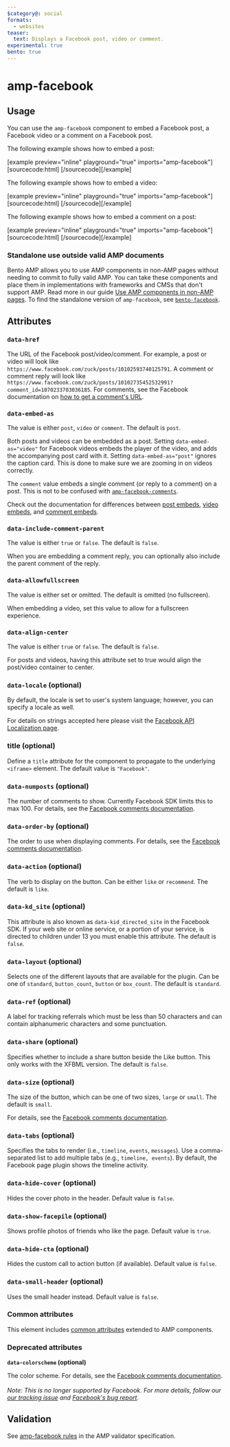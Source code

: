 ```yaml
---
$category@: social
formats:
  - websites
teaser:
  text: Displays a Facebook post, video or comment.
experimental: true
bento: true
---
```


# amp-facebook

## Usage

You can use the `amp-facebook` component to embed a Facebook post, a Facebook video or a comment on a Facebook post.

The following example shows how to embed a post:

[example preview="inline" playground="true" imports="amp-facebook"][sourcecode:html]
<amp-facebook width="552" height="310"
    layout="responsive"
    data-href="https://www.facebook.com/ParksCanada/posts/1712989015384373">
</amp-facebook>
[/sourcecode][/example]

The following example shows how to embed a video:

[example preview="inline" playground="true" imports="amp-facebook"][sourcecode:html]
<amp-facebook width="476" height="316"
    layout="responsive"
    data-embed-as="video"
    data-href="https://www.facebook.com/nasaearth/videos/10155187938052139">
</amp-facebook>
[/sourcecode][/example]

The following example shows how to embed a comment on a post:

[example preview="inline" playground="true" imports="amp-facebook"][sourcecode:html]
<amp-facebook width="552" height="500"
    layout="responsive"
    data-embed-type="comment"
    data-href="https://www.facebook.com/zuck/posts/10102735452532991?comment_id=1070233703036185">
</amp-facebook>
[/sourcecode][/example]

### Standalone use outside valid AMP documents

Bento AMP allows you to use AMP components in non-AMP pages without needing to commit to fully valid AMP. You can take these components and place them in implementations with frameworks and CMSs that don't support AMP. Read more in our guide [Use AMP components in non-AMP pages](https://amp.dev/documentation/guides-and-tutorials/start/bento_guide/). To find the standalone version of `amp-facebook`, see [`bento-facebook`](./1.0/README.md).

## Attributes

### `data-href`

The URL of the Facebook post/video/comment. For example, a post or video will
look like `https://www.facebook.com/zuck/posts/10102593740125791`. A comment or
comment reply will look like
`https://www.facebook.com/zuck/posts/10102735452532991?comment_id=1070233703036185`.
For comments, see the Facebook documentation on
[how to get a comment's URL](https://developers.facebook.com/docs/plugins/embedded-comments#how-to-get-a-comments-url).

### `data-embed-as`

The value is either `post`, `video` or `comment`. The default is `post`.

Both posts and videos can be embedded as a post. Setting `data-embed-as="video"`
for Facebook videos embeds the player of the video, and adds the accompanying
post card with it. Setting `data-embed-as="post"` ignores the caption card. This
is done to make sure we are zooming in on videos correctly.

The `comment` value embeds a single comment (or reply to a comment) on a post.
This is not to be confused with
[`amp-facebook-comments`](https://amp.dev/documentation/examples/components/amp-facebook-comments/).

Check out the documentation for differences between
[post embeds](https://developers.facebook.com/docs/plugins/embedded-posts),
[video embeds](https://developers.facebook.com/docs/plugins/embedded-video-player),
and [comment embeds](https://developers.facebook.com/docs/plugins/embedded-comments).

### `data-include-comment-parent`

The value is either `true` or `false`. The default is `false`.

When you are embedding a comment reply, you can optionally also include the
parent comment of the reply.

### `data-allowfullscreen`

The value is either set or omitted. The default is omitted (no fullscreen).

When embedding a video, set this value to allow for a fullscreen experience.

### `data-align-center`

The value is either `true` or `false`. The default is `false`.

For posts and videos, having this attribute set to true would align the
post/video container to center.

### `data-locale` (optional)

By default, the locale is set to user's system language; however, you can
specify a locale as well.

For details on strings accepted here please visit the
[Facebook API Localization page](https://developers.facebook.com/docs/internationalization).

### title (optional)

Define a `title` attribute for the component to propagate to the underlying `<iframe>` element. The default value is `"Facebook"`.

### `data-numposts` (optional)

The number of comments to show. Currently Facebook SDK limits this to max 100.
For details, see the
[Facebook comments documentation](https://developers.facebook.com/docs/plugins/comments).

### `data-order-by` (optional)

The order to use when displaying comments. For details, see the
[Facebook comments documentation](https://developers.facebook.com/docs/plugins/comments).

### `data-action` (optional)

The verb to display on the button. Can be either `like` or `recommend`. The
default is `like`.

### `data-kd_site` (optional)

This attribute is also known as `data-kid_directed_site` in the Facebook SDK.
If your web site or online service, or a portion of your service, is directed to
children under 13 you must enable this attribute. The default is `false`.

### `data-layout` (optional)

Selects one of the different layouts that are available for the plugin. Can be
one of `standard`, `button_count`, `button` or `box_count`. The default is
`standard`.

### `data-ref` (optional)

A label for tracking referrals which must be less than 50 characters and can
contain alphanumeric characters and some punctuation.

### `data-share` (optional)

Specifies whether to include a share button beside the Like button. This only
works with the XFBML version. The default is `false`.

### `data-size` (optional)

The size of the button, which can be one of two sizes, `large` or `small`. The
default is `small`.

For details, see the
[Facebook comments documentation](https://developers.facebook.com/docs/plugins/like-button#settings).

### `data-tabs` (optional)

Specifies the tabs to render (i.e., `timeline`, `events`, `messages`). Use a
comma-separated list to add multiple tabs (e.g., `timeline, events`). By
default, the Facebook page plugin shows the timeline activity.

### `data-hide-cover` (optional)

Hides the cover photo in the header. Default value is `false`.

### `data-show-facepile` (optional)

Shows profile photos of friends who like the page. Default value is `true`.

### `data-hide-cta` (optional)

Hides the custom call to action button (if available). Default value is `false`.

### `data-small-header` (optional)

Uses the small header instead. Default value is `false`.


### Common attributes

This element includes [common attributes](https://amp.dev/documentation/guides-and-tutorials/learn/common_attributes)
extended to AMP components.

### Deprecated attributes

**`data-colorscheme` (optional)**

The color scheme. For details, see the <a href="https://developers.facebook.com/docs/plugins/comments">Facebook comments documentation</a>.<br><br><em>Note: This is no longer supported by Facebook. For more details, follow our <a href="https://github.com/ampproject/amphtml/issues/29980">our tracking issue</a> and <a href="https://developers.facebook.com/support/bugs/1759174414250782/">Facebook's bug report</a>.</em>


## Validation

See [amp-facebook rules](validator-amp-facebook.protoascii) in the AMP validator specification.
